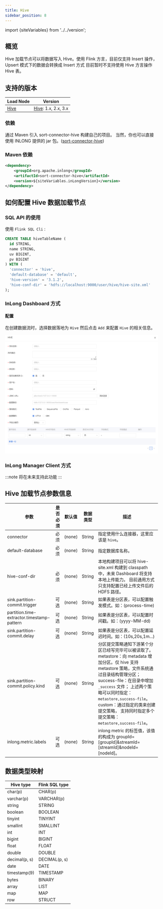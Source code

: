 ```yaml
---
title: Hive
sidebar_position: 8
---
```


import {siteVariables} from '../../version';

## 概览
Hive 加载节点可以将数据写入 Hive。使用 Flink 方言，目前仅支持 Insert 操作，Upsert 模式下的数据会转换成 Insert 方式
目前暂时不支持使用 Hive 方言操作 Hive 表。

## 支持的版本

| Load Node                           | Version                                            | 
|-------------------------------------|----------------------------------------------------|
| [Hive](./hive.md) | [Hive](https://nightlies.apache.org/flink/flink-docs-master/docs/connectors/table/hive/overview/#supported-hive-version): 1.x, 2.x, 3.x |

### 依赖

通过 Maven 引入 sort-connector-hive 构建自己的项目。
当然，你也可以直接使用 INLONG 提供的 jar 包。([sort-connector-hive](https://inlong.apache.org/download))

### Maven 依赖

```xml
<dependency>
    <groupId>org.apache.inlong</groupId>
    <artifactId>sort-connector-hive</artifactId>
    <version>${siteVariables.inLongVersion}</version>
</dependency>
```

## 如何配置 Hive 数据加载节点

### SQL API 的使用

使用 `Flink SQL Cli` :

```sql
CREATE TABLE hiveTableName (
  id STRING,
  name STRING,
  uv BIGINT,
  pv BIGINT
) WITH (
  'connector' = 'hive',
  'default-database' = 'default',
  'hive-version' = '3.1.2',
  'hive-conf-dir' = 'hdfs://localhost:9000/user/hive/hive-site.xml'
);
```
### InLong Dashboard 方式

#### 配置
在创建数据流时，选择数据落地为 `Hive` 然后点击 `Add` 来配置 `Hive` 的相关信息。

![Hive Configuration](img/hive.png)

### InLong Manager Client 方式

:::note
将在未来支持此功能
:::

## Hive 加载节点参数信息

| 参数  | 是否必须 | 默认值 | 数据类型 | 描述                                                                                                                                                                                                                                |
| --- | --- | --- | --- |-----------------------------------------------------------------------------------------------------------------------------------------------------------------------------------------------------------------------------------|
|  connector | 必须  | (none) | String | 指定使用什么连接器，这里应该是 `hive`。                                                                                                                                                                                                            |
|  default-database | 必须  | (none) | String | 指定数据库名称。                                                                                                                                                                                                                          |
|  hive-conf-dir | 必须  | (none) | String | 本地构建项目可以将 hive-site.xml 构建到 classpath 中，未来 Dashboard 将支持本地上传能力。 目前通用方式只支持配置已经上传文件后的 HDFS 路径。                                                                                                                                      |
|  sink.partition-commit.trigger | 可选  | (none) | String | 如果表是分区表，可以配置触发模式。如：(process-time)                                                                                                                                                                                                 |
|  partition.time-extractor.timestamp-pattern | 可选  | (none) | String | 如果表是分区表，可以配置时间戳。如：(yyyy-MM-dd)                                                                                                                                                                                                    |
|  sink.partition-commit.delay | 可选  | (none) | String | 如果表是分区表，可以配置延迟时间。如：(10s,20s,1m...)                                                                                                                                                                                                |
|  sink.partition-commit.policy.kind | 可选  | (none) | String | 分区提交策略通知下游某个分区已经写完毕可以被读取了。 metastore：向 metadata 增加分区。仅 hive 支持 metastore 策略，文件系统通过目录结构管理分区； success-file：在目录中增加 `_success` 文件； 上述两个策略可以同时指定：`metastore,success-file`。 custom：通过指定的类来创建提交策略， 支持同时指定多个提交策略：`metastore,success-file`。 |
| inlong.metric.labels | 可选  | (none) | String | inlong metric 的标签值，该值的构成为 groupId=[groupId]&streamId=[streamId]&nodeId=[nodeId]。                                                                                                                                                  |

## 数据类型映射
| Hive type | Flink SQL type |
| --- | --- |
| char(p) | CHAR(p) |
| varchar(p) | VARCHAR(p) |
| string | STRING |
| boolean | BOOLEAN |
| tinyint | TINYINT |
| smallint | SMALLINT |
| int | INT |
| bigint | BIGINT |
| float | FLOAT |
| double | DOUBLE |
| decimal(p, s) | DECIMAL(p, s) |
| date | DATE |
| timestamp(9) | TIMESTAMP |
| bytes | BINARY |
| array | LIST |
| map | MAP |
| row | STRUCT |